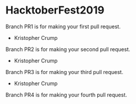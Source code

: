# HacktoberFest2019

Branch PR1 is for making your first pull request.
- Kristopher Crump

Branch PR2 is for making your second pull request.
- Kristopher Crump

Branch PR3 is for making your third pull request.
- Kristopher Crump

Branch PR4 is for making your fourth pull request.

